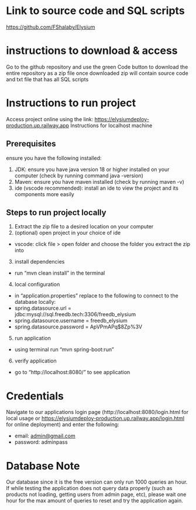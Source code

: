 # Link to source code and SQL scripts
https://github.com/FShalaby/Elysium 
# instructions to download & access
Go to the github repository and use the green Code button to download the entire repository as a zip file
once downloaded zip will contain source code and txt file that has all SQL scripts
# Instructions to run project
Access project online using the link: https://elysiumdeploy-production.up.railway.app
Instructions for localhost machine
## Prerequisites
ensure you have the following installed:
1. JDK: ensure you have java version 18 or higher installed on your computer (check by running command java -version)
2. Maven: ensure you have maven installed (check by running maven -v)
3. ide (vscode recommended): install an ide to view the project and its components more easily 
## Steps to run project locally
1. Extract the zip file to a desired location on your computer
2. (optional) open project in your choice of ide
- vscode: click file > open folder and choose the folder you extract the zip into
3. install dependencies
- run “mvn clean install” in the terminal 
4. local configuration
- in “application.properties” replace to the following to connect to the database locally:
- spring.datasource.url = jdbc:mysql://sql.freedb.tech:3306/freedb_elysium
- spring.datasource.username = freedb_elysium
- spring.datasource.password = ApVPmAPq$8Zp%3V
5. run application
- using terminal run “mvn spring-boot:run”
6. verify application
- go to “http://localhost:8080/” to see application
# Credentials
Navigate to our applications login page (http://localhost:8080/login.html for local usage or https://elysiumdeploy-production.up.railway.app/login.html for online deployment) and enter the following:
- email: admin@gmail.com
- password: adminpass
# Database Note
Our database since it is the free version can only run 1000 queries an hour. If while testing the application does not query data properly (such as products not loading, getting users from admin page, etc), please wait one hour for the max amount of queries to reset and try the application again.
